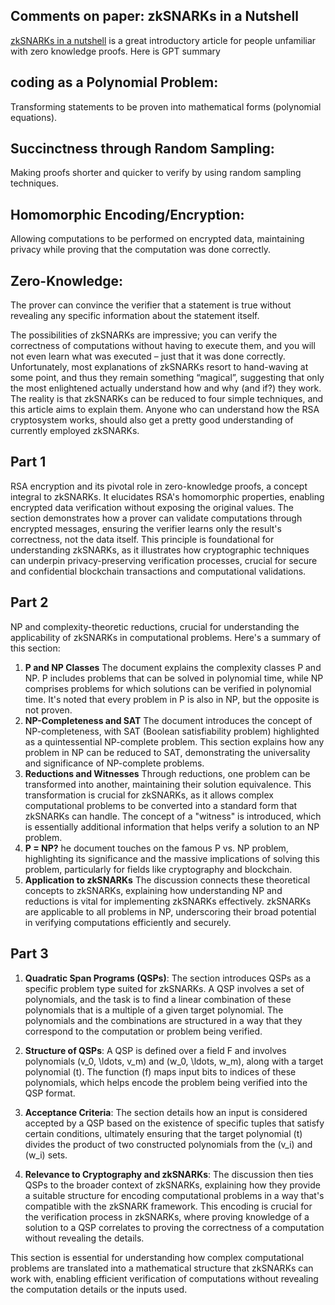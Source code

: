 ## Comments on paper: zkSNARKs in a Nutshell

[zkSNARKs in a nutshell](https://blog.ethereum.org/2016/12/05/zksnarks-in-a-nutshell/) is a great introductory article for people unfamiliar with zero knowledge proofs. 
Here is GPT summary

## coding as a Polynomial Problem:
Transforming statements to be proven into mathematical forms (polynomial equations).

## Succinctness through Random Sampling: 
Making proofs shorter and quicker to verify by using random sampling techniques.

## Homomorphic Encoding/Encryption: 
Allowing computations to be performed on encrypted data, maintaining privacy while proving that the computation was done correctly.

## Zero-Knowledge: 
The prover can convince the verifier that a statement is true without revealing any specific information about the statement itself.

The possibilities of zkSNARKs are impressive; you can verify the correctness of computations without having to execute them, and you will not even learn what was executed – just that it was done correctly. Unfortunately, most explanations of zkSNARKs resort to hand-waving at some point, and thus they remain something “magical”, suggesting that only the most enlightened actually understand how and why (and if?) they work. The reality is that zkSNARKs can be reduced to four simple techniques, and this article aims to explain them. Anyone who can understand how the RSA cryptosystem works, should also get a pretty good understanding of currently employed zkSNARKs.

## Part 1
RSA encryption and its pivotal role in zero-knowledge proofs, a concept integral to zkSNARKs. It elucidates RSA's homomorphic properties, enabling encrypted data verification without exposing the original values. The section demonstrates how a prover can validate computations through encrypted messages, ensuring the verifier learns only the result's correctness, not the data itself. This principle is foundational for understanding zkSNARKs, as it illustrates how cryptographic techniques can underpin privacy-preserving verification processes, crucial for secure and confidential blockchain transactions and computational validations.

## Part 2
NP and complexity-theoretic reductions, crucial for understanding the applicability of zkSNARKs in computational problems. Here's a summary of this section:

1. **P and NP Classes**
The document explains the complexity classes P and NP. P includes problems that can be solved in polynomial time, while NP comprises problems for which solutions can be verified in polynomial time. It's noted that every problem in P is also in NP, but the opposite is not proven.
2. **NP-Completeness and SAT**
The document introduces the concept of NP-completeness, with SAT (Boolean satisfiability problem) highlighted as a quintessential NP-complete problem. This section explains how any problem in NP can be reduced to SAT, demonstrating the universality and significance of NP-complete problems.
3. **Reductions and Witnesses**
Through reductions, one problem can be transformed into another, maintaining their solution equivalence. This transformation is crucial for zkSNARKs, as it allows complex computational problems to be converted into a standard form that zkSNARKs can handle. The concept of a "witness" is introduced, which is essentially additional information that helps verify a solution to an NP problem.
3. **P = NP?**
he document touches on the famous P vs. NP problem, highlighting its significance and the massive implications of solving this problem, particularly for fields like cryptography and blockchain.
5. **Application to zkSNARKs**
The discussion connects these theoretical concepts to zkSNARKs, explaining how understanding NP and reductions is vital for implementing zkSNARKs effectively. zkSNARKs are applicable to all problems in NP, underscoring their broad potential in verifying computations efficiently and securely.

## Part 3

1. **Quadratic Span Programs (QSPs)**: The section introduces QSPs as a specific problem type suited for zkSNARKs. A QSP involves a set of polynomials, and the task is to find a linear combination of these polynomials that is a multiple of a given target polynomial. The polynomials and the combinations are structured in a way that they correspond to the computation or problem being verified.

2. **Structure of QSPs**: A QSP is defined over a field F and involves polynomials \(v_0, \ldots, v_m\) and \(w_0, \ldots, w_m\), along with a target polynomial \(t\). The function \(f\) maps input bits to indices of these polynomials, which helps encode the problem being verified into the QSP format.

3. **Acceptance Criteria**: The section details how an input is considered accepted by a QSP based on the existence of specific tuples that satisfy certain conditions, ultimately ensuring that the target polynomial \(t\) divides the product of two constructed polynomials from the \(v_i\) and \(w_i\) sets.

4. **Relevance to Cryptography and zkSNARKs**: The discussion then ties QSPs to the broader context of zkSNARKs, explaining how they provide a suitable structure for encoding computational problems in a way that's compatible with the zkSNARK framework. This encoding is crucial for the verification process in zkSNARKs, where proving knowledge of a solution to a QSP correlates to proving the correctness of a computation without revealing the details.

This section is essential for understanding how complex computational problems are translated into a mathematical structure that zkSNARKs can work with, enabling efficient verification of computations without revealing the computation details or the inputs used.
